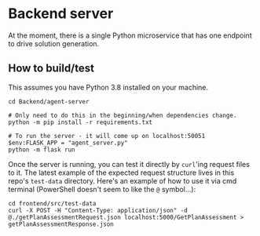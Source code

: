# Backend server

At the moment, there is a single Python microservice that has one endpoint to drive solution generation.

## How to build/test

This assumes you have Python 3.8 installed on your machine.

```
cd Backend/agent-server

# Only need to do this in the beginning/when dependencies change.
python -m pip install -r requirements.txt

# To run the server - it will come up on localhost:50051
$env:FLASK_APP = "agent_server.py"
python -m flask run
```

Once the server is running, you can test it directly by `curl`'ing request files to it. The latest example of the expected request structure lives in this repo's `test-data` directory. Here's an example of how to use it via cmd terminal (PowerShell doesn't seem to like the `@` symbol...):

```
cd frontend/src/test-data
curl -X POST -H "Content-Type: application/json" -d @./getPlanAssessmentRequest.json localhost:5000/GetPlanAssessment > getPlanAssessmentResponse.json
```
